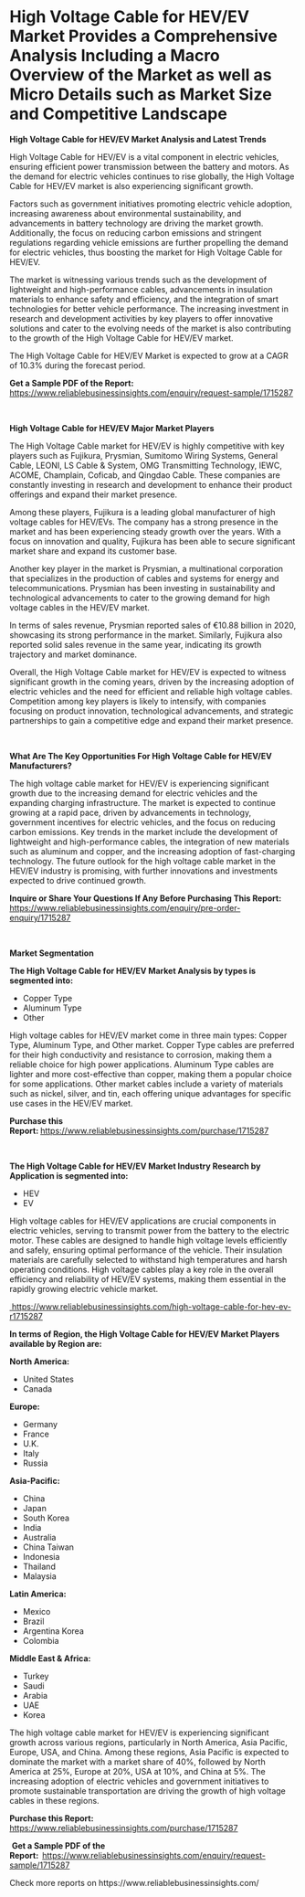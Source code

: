 <p><h1>High Voltage Cable for HEV/EV Market Provides a Comprehensive Analysis Including a Macro Overview of the Market as well as Micro Details such as Market Size and Competitive Landscape</h1></p><p><strong>High Voltage Cable for HEV/EV Market Analysis and Latest Trends</strong></p>
<p><p>High Voltage Cable for HEV/EV is a vital component in electric vehicles, ensuring efficient power transmission between the battery and motors. As the demand for electric vehicles continues to rise globally, the High Voltage Cable for HEV/EV market is also experiencing significant growth. </p><p>Factors such as government initiatives promoting electric vehicle adoption, increasing awareness about environmental sustainability, and advancements in battery technology are driving the market growth. Additionally, the focus on reducing carbon emissions and stringent regulations regarding vehicle emissions are further propelling the demand for electric vehicles, thus boosting the market for High Voltage Cable for HEV/EV.</p><p>The market is witnessing various trends such as the development of lightweight and high-performance cables, advancements in insulation materials to enhance safety and efficiency, and the integration of smart technologies for better vehicle performance. The increasing investment in research and development activities by key players to offer innovative solutions and cater to the evolving needs of the market is also contributing to the growth of the High Voltage Cable for HEV/EV market.</p><p>The High Voltage Cable for HEV/EV Market is expected to grow at a CAGR of 10.3% during the forecast period.</p></p>
<p><strong>Get a Sample PDF of the Report:&nbsp;</strong> <a href="https://www.reliablebusinessinsights.com/enquiry/request-sample/1715287">https://www.reliablebusinessinsights.com/enquiry/request-sample/1715287</a></p>
<p>&nbsp;</p>
<p><strong>High Voltage Cable for HEV/EV Major Market Players</strong></p>
<p><p>The High Voltage Cable market for HEV/EV is highly competitive with key players such as Fujikura, Prysmian, Sumitomo Wiring Systems, General Cable, LEONI, LS Cable & System, OMG Transmitting Technology, IEWC, ACOME, Champlain, Coficab, and Qingdao Cable. These companies are constantly investing in research and development to enhance their product offerings and expand their market presence.</p><p>Among these players, Fujikura is a leading global manufacturer of high voltage cables for HEV/EVs. The company has a strong presence in the market and has been experiencing steady growth over the years. With a focus on innovation and quality, Fujikura has been able to secure significant market share and expand its customer base.</p><p>Another key player in the market is Prysmian, a multinational corporation that specializes in the production of cables and systems for energy and telecommunications. Prysmian has been investing in sustainability and technological advancements to cater to the growing demand for high voltage cables in the HEV/EV market.</p><p>In terms of sales revenue, Prysmian reported sales of €10.88 billion in 2020, showcasing its strong performance in the market. Similarly, Fujikura also reported solid sales revenue in the same year, indicating its growth trajectory and market dominance.</p><p>Overall, the High Voltage Cable market for HEV/EV is expected to witness significant growth in the coming years, driven by the increasing adoption of electric vehicles and the need for efficient and reliable high voltage cables. Competition among key players is likely to intensify, with companies focusing on product innovation, technological advancements, and strategic partnerships to gain a competitive edge and expand their market presence.</p></p>
<p>&nbsp;</p>
<p><strong>What Are The Key Opportunities For High Voltage Cable for HEV/EV Manufacturers?</strong></p>
<p><p>The high voltage cable market for HEV/EV is experiencing significant growth due to the increasing demand for electric vehicles and the expanding charging infrastructure. The market is expected to continue growing at a rapid pace, driven by advancements in technology, government incentives for electric vehicles, and the focus on reducing carbon emissions. Key trends in the market include the development of lightweight and high-performance cables, the integration of new materials such as aluminum and copper, and the increasing adoption of fast-charging technology. The future outlook for the high voltage cable market in the HEV/EV industry is promising, with further innovations and investments expected to drive continued growth.</p></p>
<p><strong>Inquire or Share Your Questions If Any Before Purchasing This Report:</strong> <a href="https://www.reliablebusinessinsights.com/enquiry/pre-order-enquiry/1715287">https://www.reliablebusinessinsights.com/enquiry/pre-order-enquiry/1715287</a></p>
<p>&nbsp;</p>
<p><strong>Market Segmentation</strong></p>
<p><strong>The High Voltage Cable for HEV/EV Market Analysis by types is segmented into:</strong></p>
<p><ul><li>Copper Type</li><li>Aluminum Type</li><li>Other</li></ul></p>
<p><p>High voltage cables for HEV/EV market come in three main types: Copper Type, Aluminum Type, and Other market. Copper Type cables are preferred for their high conductivity and resistance to corrosion, making them a reliable choice for high power applications. Aluminum Type cables are lighter and more cost-effective than copper, making them a popular choice for some applications. Other market cables include a variety of materials such as nickel, silver, and tin, each offering unique advantages for specific use cases in the HEV/EV market.</p></p>
<p><strong>Purchase this Report:&nbsp;</strong><a href="https://www.reliablebusinessinsights.com/purchase/1715287">https://www.reliablebusinessinsights.com/purchase/1715287</a></p>
<p>&nbsp;</p>
<p><strong>The High Voltage Cable for HEV/EV Market Industry Research by Application is segmented into:</strong></p>
<p><ul><li>HEV</li><li>EV</li></ul></p>
<p><p>High voltage cables for HEV/EV applications are crucial components in electric vehicles, serving to transmit power from the battery to the electric motor. These cables are designed to handle high voltage levels efficiently and safely, ensuring optimal performance of the vehicle. Their insulation materials are carefully selected to withstand high temperatures and harsh operating conditions. High voltage cables play a key role in the overall efficiency and reliability of HEV/EV systems, making them essential in the rapidly growing electric vehicle market.</p></p>
<p><a href="https://www.reliablebusinessinsights.com/high-voltage-cable-for-hev-ev-r1715287">&nbsp;https://www.reliablebusinessinsights.com/high-voltage-cable-for-hev-ev-r1715287</a></p>
<p><strong>In terms of Region, the High Voltage Cable for HEV/EV Market Players available by Region are:</strong></p>
<p>
    <p> <strong> North America: </strong>
        <ul>
            <li>United States</li>
            <li>Canada</li>
        </ul>
        </p> 
    <p> <strong> Europe: </strong>
        <ul>
            <li>Germany</li>
            <li>France</li>
            <li>U.K.</li>
            <li>Italy</li>
            <li>Russia</li>
        </ul>
        </p> 
    <p> <strong> Asia-Pacific: </strong>
        <ul>
            <li>China</li>
            <li>Japan</li>
            <li>South Korea</li>
            <li>India</li>
            <li>Australia</li>
            <li>China Taiwan</li>
            <li>Indonesia</li>
            <li>Thailand</li>
            <li>Malaysia</li>
        </ul>
        </p> 
    <p> <strong> Latin America: </strong>
        <ul>
            <li>Mexico</li>
            <li>Brazil</li>
            <li>Argentina Korea</li>
            <li>Colombia</li>
        </ul>
        </p> 
    <p> <strong> Middle East & Africa: </strong>
        <ul>
            <li>Turkey</li>
            <li>Saudi</li>
            <li>Arabia</li>
            <li>UAE</li>
            <li>Korea</li>
        </ul>
    </p>
    </p>
<p><p>The high voltage cable market for HEV/EV is experiencing significant growth across various regions, particularly in North America, Asia Pacific, Europe, USA, and China. Among these regions, Asia Pacific is expected to dominate the market with a market share of 40%, followed by North America at 25%, Europe at 20%, USA at 10%, and China at 5%. The increasing adoption of electric vehicles and government initiatives to promote sustainable transportation are driving the growth of high voltage cables in these regions.</p></p>
<p><strong>Purchase this Report: </strong><a href="https://www.reliablebusinessinsights.com/purchase/1715287">https://www.reliablebusinessinsights.com/purchase/1715287</a></p>
<p>&nbsp;<strong>Get a Sample PDF of the Report:&nbsp;&nbsp;</strong><a href="https://www.reliablebusinessinsights.com/enquiry/request-sample/1715287">https://www.reliablebusinessinsights.com/enquiry/request-sample/1715287</a></p>
<p><strong></strong></p>
<p>Check more reports on https://www.reliablebusinessinsights.com/</p>